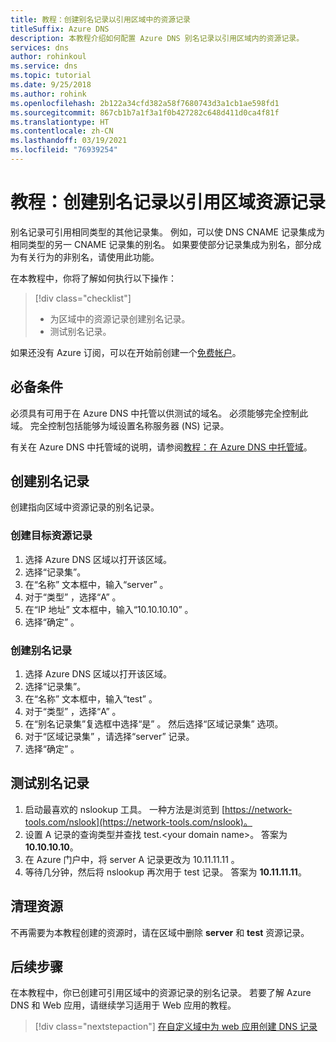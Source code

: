 ```yaml
---
title: 教程：创建别名记录以引用区域中的资源记录
titleSuffix: Azure DNS
description: 本教程介绍如何配置 Azure DNS 别名记录以引用区域内的资源记录。
services: dns
author: rohinkoul
ms.service: dns
ms.topic: tutorial
ms.date: 9/25/2018
ms.author: rohink
ms.openlocfilehash: 2b122a34cfd382a58f7680743d3a1cb1ae598fd1
ms.sourcegitcommit: 867cb1b7a1f3a1f0b427282c648d411d0ca4f81f
ms.translationtype: HT
ms.contentlocale: zh-CN
ms.lasthandoff: 03/19/2021
ms.locfileid: "76939254"
---
```

# <a name="tutorial-create-an-alias-record-to-refer-to-a-zone-resource-record"></a>教程：创建别名记录以引用区域资源记录

别名记录可引用相同类型的其他记录集。 例如，可以使 DNS CNAME 记录集成为相同类型的另一 CNAME 记录集的别名。 如果要使部分记录集成为别名，部分成为有关行为的非别名，请使用此功能。

在本教程中，你将了解如何执行以下操作：

> [!div class="checklist"]
> * 为区域中的资源记录创建别名记录。
> * 测试别名记录。


如果还没有 Azure 订阅，可以在开始前创建一个[免费帐户](https://azure.microsoft.com/free/?WT.mc_id=A261C142F)。

## <a name="prerequisites"></a>必备条件
必须具有可用于在 Azure DNS 中托管以供测试的域名。 必须能够完全控制此域。 完全控制包括能够为域设置名称服务器 (NS) 记录。

有关在 Azure DNS 中托管域的说明，请参阅[教程：在 Azure DNS 中托管域](dns-delegate-domain-azure-dns.md)。


## <a name="create-an-alias-record"></a>创建别名记录

创建指向区域中资源记录的别名记录。

### <a name="create-the-target-resource-record"></a>创建目标资源记录
1. 选择 Azure DNS 区域以打开该区域。
2. 选择“记录集”。 
3. 在“名称”  文本框中，输入“server”  。
4. 对于“类型”  ，选择“A”  。
5. 在“IP 地址”  文本框中，输入“10.10.10.10”  。
6. 选择“确定”  。

### <a name="create-the-alias-record"></a>创建别名记录
1. 选择 Azure DNS 区域以打开该区域。
2. 选择“记录集”。 
3. 在“名称”  文本框中，输入“test”  。
4. 对于“类型”  ，选择“A”  。
5. 在“别名记录集”复选框中选择“是”  。  然后选择“区域记录集”  选项。
6. 对于“区域记录集”  ，请选择“server”  记录。
7. 选择“确定”  。

## <a name="test-the-alias-record"></a>测试别名记录

1. 启动最喜欢的 nslookup 工具。 一种方法是浏览到 [https://network-tools.com/nslook](https://network-tools.com/nslook)。
2. 设置 A 记录的查询类型并查找 test.\<your domain name\>。 答案为 **10.10.10.10**。
3. 在 Azure 门户中，将 server  A 记录更改为 10.11.11.11  。
4. 等待几分钟，然后将 nslookup 再次用于 test  记录。 答案为 **10.11.11.11**。

## <a name="clean-up-resources"></a>清理资源

不再需要为本教程创建的资源时，请在区域中删除 **server** 和 **test** 资源记录。


## <a name="next-steps"></a>后续步骤

在本教程中，你已创建可引用区域中的资源记录的别名记录。 若要了解 Azure DNS 和 Web 应用，请继续学习适用于 Web 应用的教程。

> [!div class="nextstepaction"]
> [在自定义域中为 web 应用创建 DNS 记录](./dns-web-sites-custom-domain.md)
